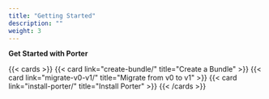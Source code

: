 ```yaml
---
title: "Getting Started"
description: ""
weight: 3
---
```


**Get Started with Porter**

{{< cards >}}
{{< card link="create-bundle/" title="Create a Bundle" >}}
{{< card link="migrate-v0-v1/" title="Migrate from v0 to v1" >}}
{{< card link="install-porter/" title="Install Porter" >}}
{{< /cards >}}
